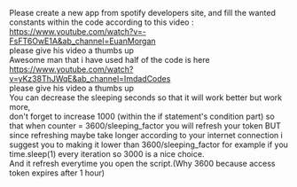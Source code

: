 Please create a new app from spotify developers site, and fill the wanted constants within the code according to this video :</br> 
https://www.youtube.com/watch?v=-FsFT6OwE1A&ab_channel=EuanMorgan </br> please give his video a thumbs up </br>
Awesome man that i have used half of the code is here </br> https://www.youtube.com/watch?v=yKz38ThJWqE&ab_channel=ImdadCodes </br> please give his video a thumbs up </br>
You can decrease the sleeping seconds so that it will work better but work more,</br> don't forget to increase 1000 (within the if statement's condition part) so that when counter = 3600/sleeping_factor you will refresh your token BUT since refreshing maybe take longer according to your internet connection i suggest you to making it lower than 3600/sleeping_factor for example if you time.sleep(1) every iteration so 3000 is a nice choice.</br> And it refresh everytime you open the script.(Why 3600 because access token expires after 1 hour)
